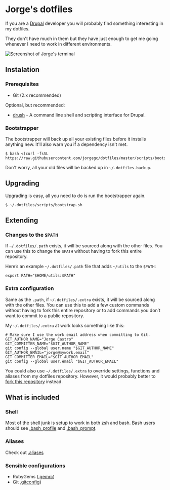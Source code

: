 # Jorge's dotfiles

If you are a [Drupal](http://drupal.org/) developer you will probably find something interesting in my dotfiles.

They don't have much in them but they have just enough to get me going whenever I need to work in different
environments.

![Screenshot of Jorge's terminal](http://i.imgur.com/JMagLIX.png)

## Instalation

### Prerequisites

* Git (2.x recommended)

Optional, but recommended:

* [drush](https://github.com/drush-ops/drush) - A command line shell and scripting interface for Drupal.

### Bootstrapper

The bootstrapper will back up all your existing files before it installs
anything new. It'll also warn you if a dependency isn't met.

``` bash-session
$ bash <(curl -fsSL https://raw.githubusercontent.com/jorgegc/dotfiles/master/scripts/bootstrap.sh)
```

Don't worry, all your old files will be backed up in `~/.dotfiles-backup`.

## Upgrading

Upgrading is easy, all you need to do is run the bootstrapper again.

``` bash-session
$ ~/.dotfiles/scripts/bootstrap.sh
```

## Extending

### Changes to the `$PATH`

If `~/.dotfiles/.path` exists, it will be sourced along with the other files. You can use this to change the `$PATH`
without having to fork this entire repository.

Here’s an example `~/.dotfiles/.path` file that adds `~/utils` to the `$PATH`:

```bash-session
export PATH="$HOME/utils:$PATH"
```

### Extra configuration

Same as the `.path`, if `~/.dotfiles/.extra` exists, it will be sourced along with the other files. You can use this to
add a few custom commands without having to fork this entire repository or to add commands you don’t want to commit to a
public repository.

My `~/.dotfiles/.extra` at work looks something like this:

```bash-shell
# Make sure I use the work email address when committing to Git.
GIT_AUTHOR_NAME="Jorge Castro"
GIT_COMMITTER_NAME="$GIT_AUTHOR_NAME"
git config --global user.name "$GIT_AUTHOR_NAME"
GIT_AUTHOR_EMAIL="jorge@mywork.email"
GIT_COMMITTER_EMAIL="$GIT_AUTHOR_EMAIL"
git config --global user.email "$GIT_AUTHOR_EMAIL"
```

You could also use `~/.dotfiles/.extra` to override settings, functions and aliases from my dotfiles repository.
However, it would probably better to [fork this repository](https://github.com/jorgegc/dotfiles/fork) instead.

## What is included

### Shell

Most of the shell junk is setup to work in both zsh and bash. Bash users should
see [.bash_profile](https://github.com/jorgegc/dotfiles/blob/master/.bash_profile)
and [.bash_prompt](https://github.com/jorgegc/dotfiles/blob/master/.bash_prompt).

### Aliases

Check out [.aliases](https://github.com/jorgegc/dotfiles/blob/master/.aliases)

### Sensible configurations

* RubyGems ([.gemrc](https://github.com/jorgegc/dotfiles/blob/master/.gemrc))
* Git [.gitconfig](https://github.com/jorgegc/dotfiles/blob/master/.gitconfig))
